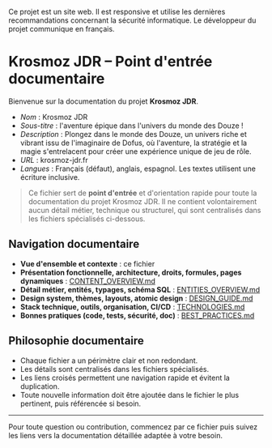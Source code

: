 Ce projet est un site web. Il est responsive et utilise les dernières recommandations concernant la sécurité informatique. Le développeur du projet communique en français.

# Krosmoz JDR – Point d'entrée documentaire

Bienvenue sur la documentation du projet **Krosmoz JDR**.

- _Nom_ : Krosmoz JDR
- _Sous-titre_ : l'aventure épique dans l'univers du monde des Douze !
- _Description_ : Plongez dans le monde des Douze, un univers riche et vibrant issu de l'imaginaire de Dofus, où l'aventure, la stratégie et la magie s'entrelacent pour créer une expérience unique de jeu de rôle.
- _URL_ : krosmoz-jdr.fr
- _Langues_ : Français (défaut), anglais, espagnol. Les textes utilisent une écriture inclusive.

> Ce fichier sert de **point d'entrée** et d'orientation rapide pour toute la documentation du projet Krosmoz JDR. Il ne contient volontairement aucun détail métier, technique ou structurel, qui sont centralisés dans les fichiers spécialisés ci-dessous.

## Navigation documentaire

- **Vue d'ensemble et contexte** : ce fichier
- **Présentation fonctionnelle, architecture, droits, formules, pages dynamiques** : [CONTENT_OVERVIEW.md](./CONTENT_OVERVIEW.md)
- **Détail métier, entités, typages, schéma SQL** : [ENTITIES_OVERVIEW.md](./ENTITIES_OVERVIEW.md)
- **Design system, thèmes, layouts, atomic design** : [DESIGN_GUIDE.md](./DESIGN_GUIDE.md)
- **Stack technique, outils, organisation, CI/CD** : [TECHNOLOGIES.md](./TECHNOLOGIES.md)
- **Bonnes pratiques (code, tests, sécurité, doc)** : [BEST_PRACTICES.md](./BEST_PRACTICES.md)

## Philosophie documentaire

- Chaque fichier a un périmètre clair et non redondant.
- Les détails sont centralisés dans les fichiers spécialisés.
- Les liens croisés permettent une navigation rapide et évitent la duplication.
- Toute nouvelle information doit être ajoutée dans le fichier le plus pertinent, puis référencée si besoin.

---

Pour toute question ou contribution, commencez par ce fichier puis suivez les liens vers la documentation détaillée adaptée à votre besoin.
